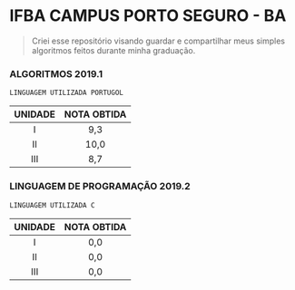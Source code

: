 # IFBA CAMPUS PORTO SEGURO - BA
> Criei esse repositório visando guardar e compartilhar meus simples algoritmos feitos durante minha graduação.
### ALGORITMOS 2019.1
``LINGUAGEM UTILIZADA PORTUGOL``
 
| UNIDADE | NOTA OBTIDA |
|:-------:|:-----------:|
|    I    |     9,3     |
|    II   |     10,0    |
|   III   |     8,7     |
### LINGUAGEM DE PROGRAMAÇÃO 2019.2
``LINGUAGEM UTILIZADA C``

| UNIDADE | NOTA OBTIDA |
|:-------:|:-----------:|
|    I    |      0,0    |
|    II   |      0,0    |
|   III   |      0,0    |
